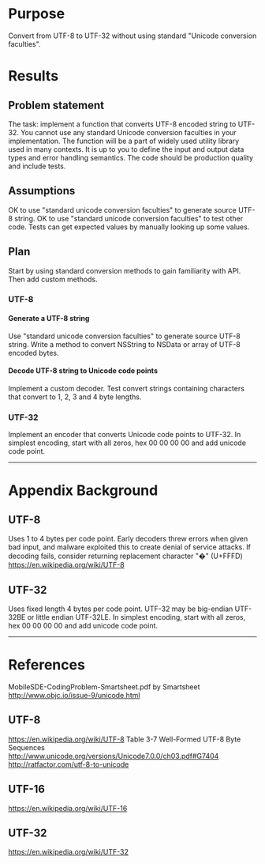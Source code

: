 # Purpose
Convert from UTF-8 to UTF-32 without using standard "Unicode conversion faculties".

# Results

## Problem statement
The task: implement a function that converts UTF-8 encoded string to UTF-32.
You cannot use any standard Unicode conversion faculties in your implementation.
The function will be a part of widely used utility library used in many contexts.
It is up to you to define the input and output data types and error handling semantics.
The code should be production quality and include tests.

## Assumptions
OK to use "standard unicode conversion faculties" to generate source UTF-8 string.
OK to use "standard unicode conversion faculties" to test other code.
Tests can get expected values by manually looking up some values.

## Plan
Start by using standard conversion methods to gain familiarity with API.
Then add custom methods.

### UTF-8

#### Generate a UTF-8 string
Use "standard unicode conversion faculties" to generate source UTF-8 string.
Write a method to convert NSString to NSData or array of UTF-8 encoded bytes.

#### Decode UTF-8 string to Unicode code points
Implement a custom decoder.
Test convert strings containing characters that convert to 1, 2, 3 and 4 byte lengths.

### UTF-32
Implement an encoder that converts Unicode code points to UTF-32.
In simplest encoding, start with all zeros, hex 00 00 00 00 and add unicode code point.

---

# Appendix Background

## UTF-8
Uses 1 to 4 bytes per code point.
Early decoders threw errors when given bad input, and malware exploited this
to create denial of service attacks.
If decoding fails, consider returning replacement character "�" (U+FFFD)
https://en.wikipedia.org/wiki/UTF-8

## UTF-32
Uses fixed length 4 bytes per code point.
UTF-32 may be big-endian UTF-32BE or little endian UTF-32LE.
In simplest encoding, start with all zeros, hex 00 00 00 00 and add unicode code point. 

---

# References
MobileSDE-CodingProblem-Smartsheet.pdf by Smartsheet
http://www.objc.io/issue-9/unicode.html

## UTF-8
https://en.wikipedia.org/wiki/UTF-8
Table 3-7 Well-Formed UTF-8 Byte Sequences
http://www.unicode.org/versions/Unicode7.0.0/ch03.pdf#G7404
http://ratfactor.com/utf-8-to-unicode

## UTF-16
https://en.wikipedia.org/wiki/UTF-16

## UTF-32
https://en.wikipedia.org/wiki/UTF-32
